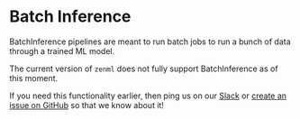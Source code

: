 # Batch Inference

BatchInference pipelines are meant to run batch jobs to run a bunch of data through a trained ML model.

The current version of `zenml` does not fully support BatchInference as of this moment. 

If you need this functionality earlier, then ping us on our [Slack](https://zenml.io/slack-invite) or [create an issue on GitHub](https://https://github.com/maiot-io/zenml) 
so that we know about it!

